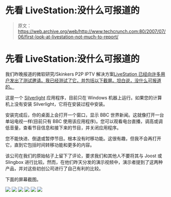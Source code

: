 # 先看 LiveStation:没什么可报道的 

> 原文：<https://web.archive.org/web/http://www.techcrunch.com:80/2007/07/06/first-look-at-livestation-not-much-to-report/>

# 先看 LiveStation:没什么可报道的

我们昨晚报道的微软研究/Skinkers P2P IPTV 解决方案[LiveStation 已经向许多用户发出了测试邀请。我已经测试了它，并包括以下截屏。坦白说，没什么可报道的。](https://web.archive.org/web/20221003223448/http://www.beta.techcrunch.com/2007/07/06/microsoft-livestation-slingbox-without-the-box/)

这是一个 [Silverlight](https://web.archive.org/web/20221003223448/http://www.beta.techcrunch.com/2007/05/01/take-time-to-understand-silverlight-its-important/) 应用程序，目前只在 Windows 机器上运行。如果您的计算机上没有安装 Silverlight，它将在安装过程中安装。

安装完成后，你的桌面上会打开一个窗口，显示 BBC 世界新闻。这就像打开一台单站电视一样(目前只有 BBC 使用该应用程序)。您可以观看电台直播，调高或调低音量，查看节目信息和接下来的节目，并关闭应用程序。

您不能快进、倒退或暂停节目。根本没有时移功能。这很有趣，但我不会再打开它，直到它包括时间转移功能和更多的内容。

该公司在我们的原始帖子上留下了评论，要求我们和其他人不要将其与 Joost 或 Slingbox 进行比较。然而，在他们昨天分发的演示视频中，演示者提到了这两种产品，并对这些初创公司进行了自己有利的比较。

下面的屏幕截图。

![](img/fe6762abba55d9c1288944c7ba556100.png)
![](img/05c10a5acc084bbf3a12eba1937105b4.png)
![](img/7076f29f12e171bcd780fdf2e9177ccd.png)
![](img/b7d65edda9a6dabfe9fb88f1f890a44e.png)
![](img/5794cef203d2135f5a6b36f6f98fff6e.png)
![](img/1bce3b9a268217afe5c050cd2312c391.png)